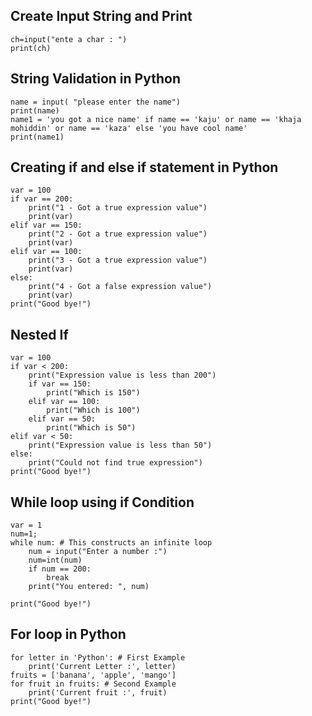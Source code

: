 ## Create Input String and Print
```
ch=input("ente a char : ")
print(ch)
```

## String Validation in Python
```
name = input( "please enter the name")
print(name)
name1 = 'you got a nice name' if name == 'kaju' or name == 'khaja mohiddin' or name == 'kaza' else 'you have cool name'
print(name1)
```

## Creating if and else if statement in Python
```
var = 100
if var == 200:
    print("1 - Got a true expression value")
    print(var)
elif var == 150:
    print("2 - Got a true expression value")
    print(var)
elif var == 100:
    print("3 - Got a true expression value")
    print(var)
else:
    print("4 - Got a false expression value")
    print(var)
print("Good bye!")
```

## Nested If
```
var = 100
if var < 200:
    print("Expression value is less than 200")
    if var == 150:
        print("Which is 150")
    elif var == 100:
        print("Which is 100")
    elif var == 50:
        print("Which is 50")
elif var < 50:
    print("Expression value is less than 50")
else:
    print("Could not find true expression")
print("Good bye!")
```

## While loop using if Condition
```
var = 1
num=1;
while num: # This constructs an infinite loop
    num = input("Enter a number :")
    num=int(num)
    if num == 200:
        break
    print("You entered: ", num)
    
print("Good bye!")
```

## For loop in Python 
```
for letter in 'Python': # First Example
    print('Current Letter :', letter)
fruits = ['banana', 'apple', 'mango']
for fruit in fruits: # Second Example
    print('Current fruit :', fruit)
print("Good bye!")
```





